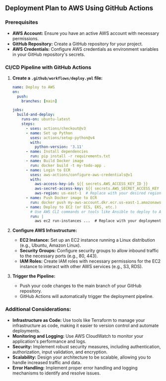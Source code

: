 ## Deployment Plan to AWS Using GitHub Actions

### Prerequisites
* **AWS Account:** Ensure you have an active AWS account with necessary permissions.
* **GitHub Repository:** Create a GitHub repository for your project.
* **AWS Credentials:** Configure AWS credentials as environment variables in your GitHub repository's secrets.

### CI/CD Pipeline with GitHub Actions

1. **Create a `.github/workflows/deploy.yml` file:**
   ```yaml
   name: Deploy to AWS
   on:
     push:
       branches: [main]

   jobs:
     build-and-deploy:
       runs-on: ubuntu-latest
       steps:
         - uses: actions/checkout@v3
         - name: Set up Python
           uses: actions/setup-python@v4
           with:
             python-version: '3.11'
         - name: Install dependencies
           run: pip install -r requirements.txt
         - name: Build Docker image
           run: docker build -t my-todo-app .
         - name: Login to ECR
           uses: aws-actions/configure-aws-credentials@v1
           with:
             aws-access-key-id: ${{ secrets.AWS_ACCESS_KEY_ID }}
             aws-secret-access-key: ${{ secrets.AWS_SECRET_ACCESS_KEY }}
             aws-region: us-east-1  # Replace with your desired region
         - name: Push Docker image to ECR
           run: docker push my-aws-account.dkr.ecr.us-east-1.amazonaws.com/my-todo-app
         - name: Deploy to EC2 (or ECS, EKS, etc.)
           # Use AWS CLI commands or tools like Ansible to deploy to AWS
           run: |
             aws ec2 run-instances ...  # Replace with your deployment script
   ```

2. **Configure AWS Infrastructure:**
   * **EC2 Instance:** Set up an EC2 instance running a Linux distribution (e.g., Ubuntu, Amazon Linux).
   * **Security Groups:** Configure security groups to allow inbound traffic to the necessary ports (e.g., 80, 443).
   * **IAM Roles:** Create IAM roles with necessary permissions for the EC2 instance to interact with other AWS services (e.g., S3, RDS).

3. **Trigger the Pipeline:**
   * Push your code changes to the main branch of your GitHub repository.
   * GitHub Actions will automatically trigger the deployment pipeline.

### Additional Considerations:

* **Infrastructure as Code:** Use tools like Terraform to manage your infrastructure as code, making it easier to version control and automate deployments.
* **Monitoring and Logging:** Use AWS CloudWatch to monitor your application's performance and logs.
* **Security:** Implement robust security measures, including authentication, authorization, input validation, and encryption.
* **Scalability:** Design your architecture to be scalable, allowing you to handle increased traffic and data.
* **Error Handling:** Implement proper error handling and logging mechanisms to identify and resolve issues.

